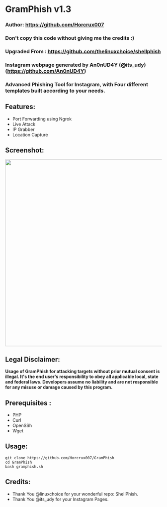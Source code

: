 # GramPhish v1.3

### Author: https://github.com/Horcrux007
### Don't copy this code without giving me the credits :) 
### Upgraded From : https://github.com/thelinuxchoice/shellphish
### Instagram webpage generated by An0nUD4Y (@its_udy) (https://github.com/An0nUD4Y)

### Advanced Phishing Tool for Instagram, with Four different templates built according to your needs. ###

## Features:
- Port Forwarding using Ngrok
- Live Attack 
- IP Grabber
- Location Capture


## Screenshot:
   <p align="left">
   <img width="800" height="600" src="https://user-images.githubusercontent.com/64679660/81673692-a93c4e00-9469-11ea-8267-782e5d0edb23.png"
   </p>

## Legal Disclaimer:

**Usage of GramPhish for attacking targets without prior mutual consent is illegal. It's the end user's responsibility to obey all applicable local, state and federal laws. Developers assume no liability and are not responsible for any misuse or damage caused by this program.** 

## Prerequisites :
- PHP
- Curl
- OpenSSh
- Wget

## Usage:
```
git clone https://github.com/Horcrux007/GramPhish
cd GramPhish
bash gramphish.sh
```

## Credits:
- Thank You @linuxchoice for your wonderful repo: ShellPhish.
- Thank You @its_udy for your Instagram Pages.
